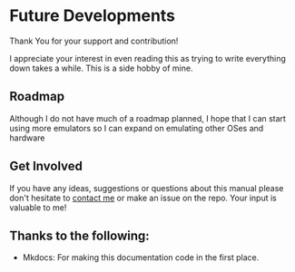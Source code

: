 # Future Developments

Thank You for your support and contribution!

I appreciate your interest in even reading this as trying to write everything down takes a while. This is a side hobby of mine.

## Roadmap

Although I do not have much of a roadmap planned, I hope that I can start using more emulators so I can expand on emulating other OSes and hardware

## Get Involved

If you have any ideas, suggestions or questions about this manual please don't hesitate to [contact me](mailto:sinclairspeccy82@yahoo.com) or make an issue on the repo. Your input is valuable to me!

## Thanks to the following:
- Mkdocs: For making this documentation code in the first place.